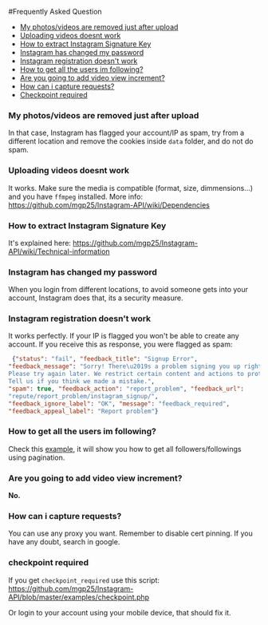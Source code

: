 #Frequently Asked Question

- [My photos/videos are removed just after upload](#my-photosvideos-are-removed-just-after-upload)
- [Uploading videos doesnt work](#uploading-videos-doesnt-work)
- [How to extract Instagram Signature Key](#how-to-extract-instagram-signature-key)
- [Instagram has changed my password](#instagram-has-changed-my-password)
- [Instagram registration doesn't work](#instagram-registration-doesnt-work)
- [How to get all the users im following?](#how-to-get-all-the-users-im-following)
- [Are you going to add video view increment?](#are-you-going-to-add-video-view-increment)
- [How can i capture requests?](#how-can-i-capture-requests)
- [Checkpoint required](#checkpoint-required)

### My photos/videos are removed just after upload

In that case, Instagram has flagged your account/IP as spam, try from a different location and remove the cookies inside `data` folder, and do not do spam.

### Uploading videos doesnt work

It works. Make sure the media is compatible (format, size, dimmensions...) and you have `ffmpeg` installed. More info: https://github.com/mgp25/Instagram-API/wiki/Dependencies

### How to extract Instagram Signature Key

It's explained here: https://github.com/mgp25/Instagram-API/wiki/Technical-information

### Instagram has changed my password

When you login from different locations, to avoid someone gets into your account, Instagram does that, its a security measure.

### Instagram registration doesn't work

It works perfectly. If your IP is flagged you won't be able to create any account. If you receive this as response, you were flagged as spam:

```json
 {"status": "fail", "feedback_title": "Signup Error", 
"feedback_message": "Sorry! There\u2019s a problem signing you up right now. 
Please try again later. We restrict certain content and actions to protect our community. 
Tell us if you think we made a mistake.", 
"spam": true, "feedback_action": "report_problem", "feedback_url": 
"repute/report_problem/instagram_signup/", 
"feedback_ignore_label": "OK", "message": "feedback_required", 
"feedback_appeal_label": "Report problem"}
```

### How to get all the users im following?

Check this [example](https://github.com/mgp25/Instagram-API/blob/master/examples/PaginationExample.php), it will show you how to get all followers/followings using pagination.

### Are you going to add video view increment?

**No.**

### How can i capture requests?

You can use any proxy you want. Remember to disable cert pinning. If you have any doubt, search in google.

### checkpoint required

If you get `checkpoint_required` use this script: https://github.com/mgp25/Instagram-API/blob/master/examples/checkpoint.php

Or login to your account using your mobile device, that should fix it.
